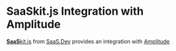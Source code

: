 
# **SaaS**kit.js Integration with Amplitude

[**SaaS**kit.js](https://saaskit.js.org) from [SaaS.Dev](https://saas.dev) provides an integration with [Amplitude](https://saaskit.js.org/integrations/amplitude)

